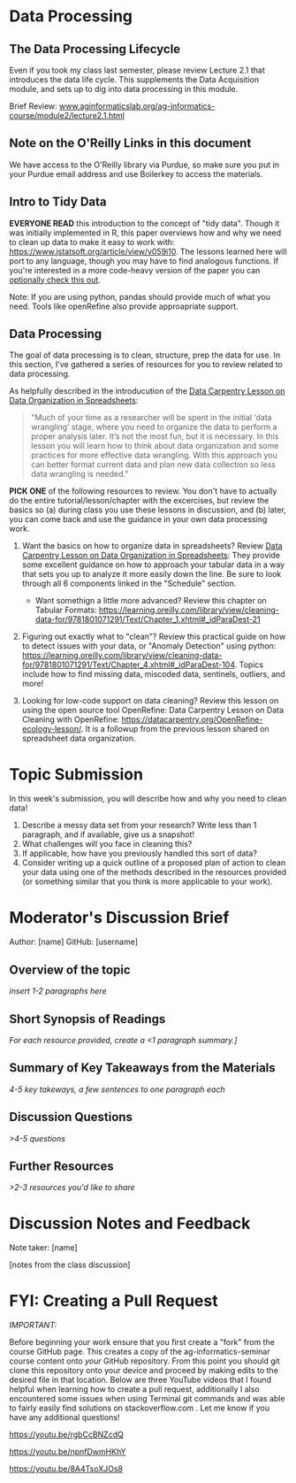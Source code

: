 # Data Processing

## The Data Processing Lifecycle
Even if you took my class last semester, please review Lecture 2.1 that introduces the data life cycle. This supplements the Data Acquisition module, and sets up to dig into data processing in this module.

Brief Review: www.aginformaticslab.org/ag-informatics-course/module2/lecture2.1.html

## Note on the O'Reilly Links in this document
We have access to the O'Reilly library via Purdue, so make sure you put in your Purdue email address and use Boilerkey to access the materials.


## Intro to Tidy Data

**EVERYONE READ** this introduction to the concept of "tidy data". Though it was initially implemented in R, this paper overviews how and why we need to clean up data to make it easy to work with: https://www.jstatsoft.org/article/view/v059i10. The lessons learned here will port to any language, though you may have to find analogous functions. If you're interested in a more code-heavy version of the paper you can [optionally check this out](https://tidyr.tidyverse.org/articles/tidy-data.html). 

Note: If you are using python, pandas should provide much of what you need. Tools like openRefine also provide approapriate support.

## Data Processing
The goal of data processing is to clean, structure, prep the data for use. In this section, I've gathered a series of resources for you to review related to data processing.

As helpfully described in the introducution of the [Data Carpentry Lesson on Data Organization in Spreadsheets](https://datacarpentry.org/spreadsheet-ecology-lesson/):

> "Much of your time as a researcher will be spent in the initial ‘data wrangling’ stage, where you need to organize the data to perform a proper analysis later. It’s not the most fun, but it is necessary. In this lesson you will learn how to think about data organization and some practices for more effective data wrangling. With this approach you can better format current data and plan new data collection so less data wrangling is needed."

**PICK ONE** of the following resources to review. You don't have to actually do the entire tutorial/lesson/chapter with the excercises, but review the basics so (a) during class you use these lessons in discussion, and (b) later, you can come back and use the guidance in your own data processing work. 

1. Want the basics on how to organize data in spreadsheets? Review [Data Carpentry Lesson on Data Organization in Spreadsheets](https://datacarpentry.org/spreadsheet-ecology-lesson/): They provide some excellent guidance on how to approach your tabular data in a way that sets you up to analyze it more easily down the line. Be sure to look through all 6 components linked in the "Schedule" section. 
	- Want somethign a little more advanced? Review this chapter on Tabular Formats: https://learning.oreilly.com/library/view/cleaning-data-for/9781801071291/Text/Chapter_1.xhtml#_idParaDest-21 

2. Figuring out exactly what to "clean"?  Review this practical guide on how to detect issues with your data, or "Anomaly Detection" using python: https://learning.oreilly.com/library/view/cleaning-data-for/9781801071291/Text/Chapter_4.xhtml#_idParaDest-104. Topics include how to find missing data, miscoded data, sentinels, outliers, and more!

3. Looking for low-code support on data cleaning? Review this lesson on using the open source tool OpenRefine: Data Carpentry Lesson on Data Cleaning with OpenRefine: https://datacarpentry.org/OpenRefine-ecology-lesson/. It is a followup from the previous lesson shared on spreadsheet data organization.


# Topic Submission

In this week's submission, you will describe how and why you need to clean data!

1. Describe a messy data set from your research? Write less than 1 paragraph, and if available, give us a snapshot!
2. What challenges will you face in cleaning this? 
3. If applicable, how have you previously handled this sort of data? 
3. Consider writing up a quick outline of a proposed plan of action to clean your data using one of the methods described in the resources provided (or something similar that you think is more applicable to your work). 


# Moderator's Discussion Brief
Author: [name]
GitHub: [username]

## Overview of the topic

*insert 1-2 paragraphs here*

## Short Synopsis of Readings

*For each resource provided, create a <1 paragraph summary.]*

## Summary of Key Takeaways from the Materials

*4-5 key takeways, a few sentences to one paragraph each*

## Discussion Questions

*>4-5 questions*

## Further Resources

*>2-3 resources you'd like to share*


# Discussion Notes and Feedback
Note taker: [name]

[notes from the class discussion]


# FYI: Creating a Pull Request

*IMPORTANT:*

Before beginning your work ensure that you first create a "fork" from the course GitHub page. This creates a copy of the ag-informatics-seminar course content onto *your* GitHub repository. From this point you should git clone this repository onto your device and proceed by making edits to the desired file in that location. Below are three YouTube videos that I found helpful when learning how to create a pull request, additionally I also encountered some issues when using Terminal git commands and was able to fairly easily find solutions on stackoverflow.com . Let me know if you have any additional questions!

https://youtu.be/rgbCcBNZcdQ

https://youtu.be/npnfDwmHKhY

https://youtu.be/8A4TsoXJOs8
